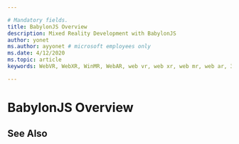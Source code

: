 ```yaml
---

# Mandatory fields.
title: BabylonJS Overview
description: Mixed Reality Development with BabylonJS
author: yonet
ms.author: ayyonet # microsoft employees only
ms.date: 4/12/2020
ms.topic: article
keywords: WebVR, WebXR, WinMR, WebAR, web vr, web xr, web mr, web ar, 360, 360 video, 360 videos, 360 photo, 360 photos, 360 content, immersive web, immersiveweb, IW

---
```


# BabylonJS Overview

## See Also

